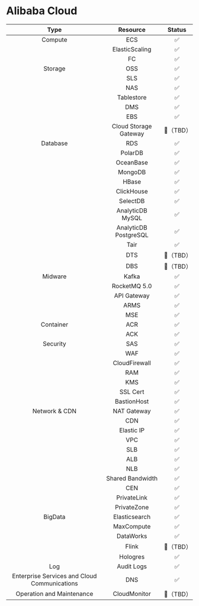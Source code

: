 # Alibaba Cloud

| Type | Resource | Status |
| :---: | :---: | :---: |
| Compute | ECS | ✅ |
| | ElasticScaling | ✅ |
| | FC | ✅ |
| Storage | OSS | ✅ |
| | SLS | ✅ |
| | NAS | ✅ |
| | Tablestore | ✅ |
| | DMS | ✅ |
| | EBS  | ✅ |
| | Cloud Storage Gateway | 🚧（TBD） |
| Database | RDS | ✅ |
| | PolarDB | ✅ |
| |  OceanBase | ✅ |
| | MongoDB | ✅ |
| | HBase | ✅ |
| | ClickHouse | ✅ |
| | SelectDB | ✅ |
| | AnalyticDB MySQL | ✅ |
| | AnalyticDB PostgreSQL | ✅ |
| | Tair | ✅ |
| | DTS | 🚧（TBD） |
| | DBS | 🚧（TBD） |
| Midware | Kafka | ✅ |
| | RocketMQ 5.0 | ✅ |
| | API Gateway | ✅ |
| | ARMS | ✅ |
| | MSE | ✅ |
| Container | ACR | ✅ |
| | ACK | ✅ |
| Security | SAS | ✅ |
| | WAF | ✅ |
| | CloudFirewall | ✅ |
| | RAM | ✅ |
| | KMS | ✅ |
| | SSL Cert | ✅ |
| | BastionHost | ✅ |
| Network & CDN | NAT Gateway | ✅ |
| | CDN | ✅ |
| | Elastic IP | ✅ |
| | VPC | ✅ |
| |  SLB | ✅ |
| | ALB | ✅ |
| | NLB | ✅ |
| | Shared Bandwidth | ✅ |
| | CEN | ✅ |
| | PrivateLink | ✅ |
| | PrivateZone | ✅ |
| BigData | Elasticsearch | ✅ |
| | MaxCompute | ✅ |
| | DataWorks | ✅ |
| | Flink | 🚧（TBD） |
| | Hologres | ✅ |
| Log | Audit Logs | ✅ |
| Enterprise Services and Cloud Communications | DNS | ✅ |
| Operation and Maintenance | CloudMonitor | 🚧（TBD） |


